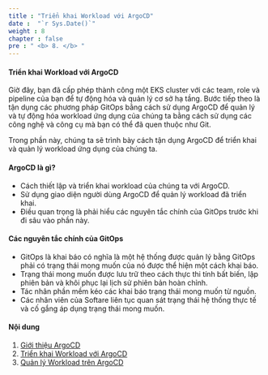 ```yaml
---
title : "Triển khai Workload với ArgoCD"
date :  "`r Sys.Date()`" 
weight : 8 
chapter : false
pre : " <b> 8. </b> "
---
```


#### Triển khai Workload với ArgoCD

Giờ đây, bạn đã cấp phép thành công một EKS cluster với các team, role và pipeline của bạn để tự động hóa và quản lý cơ sở hạ tầng. Bước tiếp theo là tận dụng các phương pháp GitOps bằng cách sử dụng ArgoCD để quản lý và tự động hóa workload ứng dụng của chúng ta bằng cách sử dụng các công nghệ và công cụ mà bạn có thể đã quen thuộc như Git.

Trong phần này, chúng ta sẽ trình bày cách tận dụng ArgoCD để triển khai và quản lý workload ứng dụng của chúng ta.

#### ArgoCD là gì?

*   Cách thiết lập và triển khai workload của chúng ta với ArgoCD.
*   Sử dụng giao diện người dùng ArgoCD để quản lý workload đã triển khai.
*   Điều quan trọng là phải hiểu các nguyên tắc chính của GitOps trước khi đi sâu vào phần này.

#### Các nguyên tắc chính của GitOps

*   GitOps là khai báo có nghĩa là một hệ thống được quản lý bằng GitOps phải có trạng thái mong muốn của nó được thể hiện một cách khai báo.
*   Trạng thái mong muốn được lưu trữ theo cách thực thi tính bất biến, lập phiên bản và khôi phục lại lịch sử phiên bản hoàn chỉnh.
*   Tác nhân phần mềm kéo các khai báo trạng thái mong muốn từ nguồn.
*   Các nhân viên của Softare liên tục quan sát trạng thái hệ thống thực tế và cố gắng áp dụng trạng thái mong muốn.

#### Nội dung

1.  [Giới thiệu ArgoCD](8.1-argocd/)
2.  [Triển khai Workload với ArgoCD](8.2-deploy/)
3.  [Quản lý Workload trên ArgoCD](8.3-manage/)